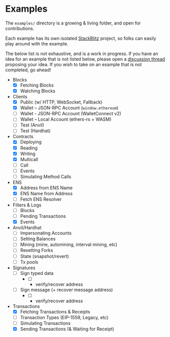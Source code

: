 # Examples

The `examples/` directory is a growing & living folder, and open for contributions.

Each example has its own isolated [StackBlitz](https://new.viem.sh) project, so folks can easily play around with the example.

The below list is not exhaustive, and is a work in progress. If you have an idea for an example that is not listed below, please open a [discussion thread](https://github.com/wagmi-dev/viem/discussions/new?category=feature-request&title=Example%20Request:) proposing your idea. If you wish to take on an example that is not completed, go ahead!

- Blocks
  - [x] Fetching Blocks
  - [x] Watching Blocks
- Clients
  - [x] Public (w/ HTTP, WebSocket, Fallback)
  - [x] Wallet – JSON-RPC Account (`window.ethereum`)
  - [ ] Wallet - JSON-RPC Account (WalletConnect v2)
  - [ ] Wallet – Local Account (ethers-rs + WASM)
  - [ ] Test (Anvil)
  - [ ] Test (Hardhat)
- Contracts
  - [x] Deploying
  - [x] Reading
  - [x] Writing
  - [x] Multicall
  - [ ] Call
  - [ ] Events
  - [ ] Simulating Method Calls
- ENS
  - [x] Address from ENS Name
  - [x] ENS Name from Address
  - [ ] Fetch ENS Resolver
- Filters & Logs
  - [ ] Blocks
  - [ ] Pending Transactions
  - [x] Events
- Anvil/Hardhat
  - [ ] Impersonating Accounts
  - [ ] Setting Balances
  - [ ] Mining (mine, automining, interval mining, etc)
  - [ ] Resetting Forks
  - [ ] State (snapshot/revert)
  - [ ] Tx pools
- Signatures
  - [ ] Sign typed data
    - [ ] + verify/recover address
  - [ ] Sign message (+ recover message address)
    - [ ] + verify/recover address
- Transactions
  - [x] Fetching Transactions & Receipts
  - [ ] Transaction Types (EIP-1559, Legacy, etc)
  - [ ] Simulating Transactions
  - [x] Sending Transactions (& Waiting for Receipt)
